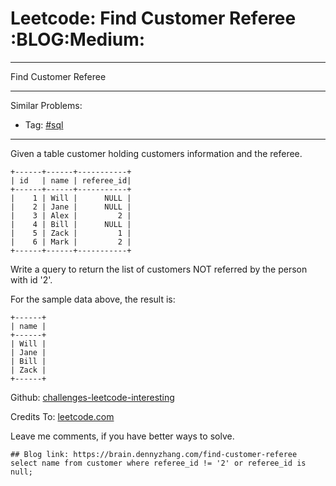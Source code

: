 # Leetcode: Find Customer Referee     :BLOG:Medium:


---

Find Customer Referee  

---

Similar Problems:  
-   Tag: [#sql](https://brain.dennyzhang.com/tag/sql)

---

Given a table customer holding customers information and the referee.  

    +------+------+-----------+
    | id   | name | referee_id|
    +------+------+-----------+
    |    1 | Will |      NULL |
    |    2 | Jane |      NULL |
    |    3 | Alex |         2 |
    |    4 | Bill |      NULL |
    |    5 | Zack |         1 |
    |    6 | Mark |         2 |
    +------+------+-----------+

Write a query to return the list of customers NOT referred by the person with id '2'.  

For the sample data above, the result is:  

    +------+
    | name |
    +------+
    | Will |
    | Jane |
    | Bill |
    | Zack |
    +------+

Github: [challenges-leetcode-interesting](https://github.com/DennyZhang/challenges-leetcode-interesting/tree/master/find-customer-referee)  

Credits To: [leetcode.com](https://leetcode.com/problems/find-customer-referee/description/)  

Leave me comments, if you have better ways to solve.  

    ## Blog link: https://brain.dennyzhang.com/find-customer-referee
    select name from customer where referee_id != '2' or referee_id is null;